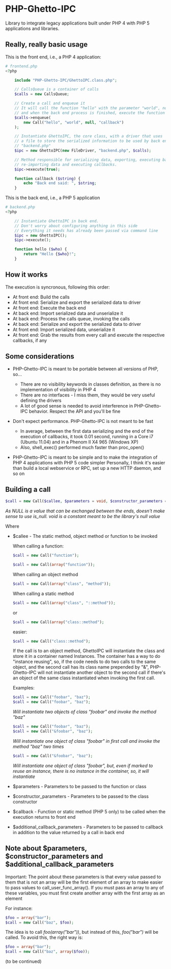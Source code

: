 # PHP-Ghetto-IPC

Library to integrate legacy applications built under PHP 4 with PHP 5 applications and libraries.

## Really, really basic usage

This is the front end, i.e., a PHP 4 application:

```php
# frontend.php
<?php

    include "PHP-Ghetto-IPC/GhettoIPC.class.php";

    // CallsQueue is a container of calls
    $calls = new CallsQueue;

    // Create a call and enqueue it
    // It will call the function "hello" with the parameter "world", no constructor parameters in back end
    // and when the back end process is finished, execute the function "callback" in front end
    $calls->enqueue(
        new Call("hello", "world", null, "callback")
    );

    // Instantiate GhettoIPC, the core class, with a driver that uses
    // a file to store the serialized information to be used by back end
    // "backend.php"
    $ipc = new GhettoIPC(new FileDriver, "backend.php", $calls);

    // Method responsible for serializing data, exporting, executing back end,
    // re-importing data and executing callbacks.
    $ipc->execute(true);

    function callback ($string) {
        echo "Back end said: ", $string;
    }
```

This is the back end, i.e., a PHP 5 application

```php
# backend.php
<?php

    // Instantiate GhettoIPC in back end.
    // Don't worry about configuring anything in this side
    // Everything it needs has already been passed via command line
    $ipc = new GhettoIPC();
    $ipc->execute();

    function hello ($who) {
        return "Hello {$who}!";
    }
```

## How it works
    
The execution is syncronous, following this order:
* At front end: Build the calls
* At front end: Serialize and export the serialized data to driver
* At front end: Execute the back end
* At back end: Import serialized data and unserialize it
* At back end: Process the calls queue, invoking the calls
* At back end: Serialize and export the serialized data to driver
* At front end: Import serialized data, unserialize it
* At front end: Grab the results from every call and execute the respective callbacks, if any    
    
## Some considerations
    
* PHP-Ghetto-IPC is meant to be portable between all versions of PHP, so...
    * There are no visibility keywords in classes definition, as there is no implementation of visibility in PHP 4
    * There are no interfaces - I miss them, they would be very useful defining the drivers
    * A lot of good sense is needed to avoid interference in PHP-Ghetto-IPC behavior. Respect the API and you'll be fine
    
* Don't expect performance. PHP-Ghetto-IPC is not meant to be fast
    * In average, between the first data serializing and the end of the execution of callbacks,
    it took 0.01 second, running in a Core i7 (Ubuntu 11.04) and in a Phenom II X4 965 (Windows XP)
    - Also, shell_exec() performed much faster than proc_open()
    
* PHP-Ghetto-IPC is meant to be simple and to make the integration of PHP 4 applications with PHP 5 code simpler
    Personally, I think it's easier than build a local webservice or RPC, set up a new HTTP daemon, and so on

## Building a call
    
```php
$call = new Call($callee, $parameters = void, $constructor_parameters = void, $callback = void, $additional_callback_parameters = void);
```
_As NULL is a value that can be exchanged between the ends, doesn't make sense to use is_null. void is a constant meant to be the library's null value_
    
Where

* $callee - The static method, object method or function to be invoked

    When calling a function:
    ```php
    $call = new Call("function");
    ```
    ```php
    $call = new Call(array("function"));
    ```

    When calling an object method
    ```php
    $call = new Call(array("class", "method"));
    ```

    When calling a static method
    ```php
    $call = new Call(array("class", "::method"));
    ```        
    or
    ```php
    $call = new Call(array("class::method");
    ```
    easier:
    ```php
    $call = new Call("class::method");
    ```

    If the call is to an object method, GhettoIPC will instantiate the class and store it in a container named Instances.
    The container has a way to do "instance reusing", so, if the code needs to do two calls to the same object, and the second call
    has its class name prepended by "&", PHP-Ghetto-IPC will not instantiate another object to the second call if there's an object 
    of the same class instantiated when invoking the first call.

    Examples:

    ```php
    $call = new Call("foobar", "baz");
    $call = new Call("foobar", "baz");
    ```
    _Will instantiate two objects of class "foobar" and invoke the method "baz"_

    ```php
    $call = new Call("foobar", "baz");
    $call = new Call("&foobar", "baz");
    ```
    _Will instantiate one object of class "foobar" in first call and invoke the method "baz" two times_

    ```php
    $call = new Call("&foobar", "baz");
    ```
    _Will instantiate one object of class "foobar", but, even if marked to reuse an instance, there is no instance in the container, so, it will instantiate_        

* $parameters - Parameters to be passed to the function or class

* $constructor_parameters - Parameters to be passed to the class constructor
    
* $callback - Function or static method (PHP 5 only) to be called when the execution returns to front end
    
* $additional_callback_parameters - Parameters to be passed to callback in addition to the value returned by a call in back end

## Note about $parameters, $constructor_parameters and $additional_callback_parameters
        
Important: The point about these parameters is that every value passed to them
that is not an array will be the first element of an array to make easier to pass values to call_user_func_array().
If you must pass an array to any of these variables, you must first create another array with the first array as an element

For instance:
    
```php
$foo = array("bar");
$call = new Call("baz", $foo);
```

The idea is to call _foo(array("bar"))_, but instead of this, _foo("bar")_ will be called. To avoid this, the right way is:

```php
$foo = array("bar");
$call = new Call("baz", array($foo));
```

(to be continued)